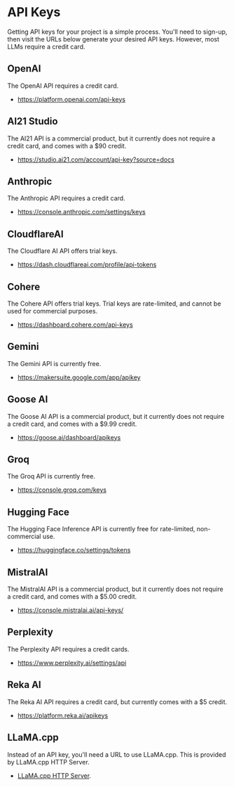 # API Keys

Getting API keys for your project is a simple process. You'll need to sign-up, then visit the URLs below generate your desired API keys. However, most LLMs require a credit card.

## OpenAI

The OpenAI API requires a credit card.

- https://platform.openai.com/api-keys

## AI21 Studio

The AI21 API is a commercial product, but it currently does not require a credit card, and comes with a $90 credit.

- https://studio.ai21.com/account/api-key?source=docs

## Anthropic

The Anthropic API requires a credit card.

- https://console.anthropic.com/settings/keys

## CloudflareAI

The Cloudflare AI API offers trial keys.

- https://dash.cloudflareai.com/profile/api-tokens

## Cohere

The Cohere API offers trial keys. Trial keys are rate-limited, and cannot be used for commercial purposes.

- https://dashboard.cohere.com/api-keys

## Gemini

The Gemini API is currently free.

- https://makersuite.google.com/app/apikey

## Goose AI

The Goose AI API is a commercial product, but it currently does not require a credit card, and comes with a $9.99 credit.

- https://goose.ai/dashboard/apikeys

## Groq

The Groq API is currently free.

- https://console.groq.com/keys

## Hugging Face

The Hugging Face Inference API is currently free for rate-limited, non-commercial use.

- https://huggingface.co/settings/tokens

## MistralAI

The MistralAI API is a commercial product, but it currently does not require a credit card, and comes with a $5.00 credit.

- https://console.mistralai.ai/api-keys/

## Perplexity

The Perplexity API requires a credit cards.

- https://www.perplexity.ai/settings/api

## Reka AI

The Reka AI API requires a credit card, but currently comes with a $5 credit.

- https://platform.reka.ai/apikeys

## LLaMA.cpp

Instead of an API key, you'll need a URL to use LLaMA.cpp. This is provided by LLaMA.cpp HTTP Server.

- [LLaMA.cpp HTTP Server](https://github.com/ggerganov/llama.cpp/tree/master/examples/server).
